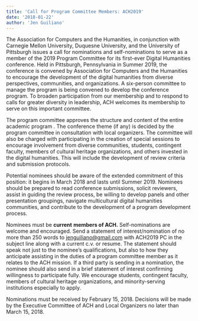 ```yaml
---
title: 'Call for Program Committee Members: ACH2019'
date: '2018-01-22'
author: 'Jen Guiliano'
---
```

The Association for Computers and the Humanities, in conjunction with Carnegie Mellon University, Duquesne University, and the University of Pittsburgh issues a call for nominations and self-nominations to serve as a member of the 2019 Program Committee for its first-ever Digital Humanities conference. Held in Pittsburgh, Pennsylvania in Summer 2019, the conference is convened by Association for Computers and the Humanities to encourage the development of the digital humanities from diverse perspectives, communities, and organizations. A six-person committee to manage the program is being convened to develop the conference program. To broaden participation from our membership and to respond to calls for greater diversity in leadership, ACH welcomes its membership to serve on this important committee.

The program committee approves the structure and content of the entire academic program . The conference theme (if any) is decided by the program committee in consultation with local organizers. The committee will also be charged with participating in the creation of special sessions to encourage involvement from diverse communities, students, contingent faculty, members of cultural heritage organizations, and others invested in the digital humanities. This will include the development of review criteria and submission protocols.

Potential nominees should be aware of the extended commitment of this position: it begins in March 2018 and lasts until Summer 2019. Nominees should be prepared to read conference submissions, solicit reviewers, assist in guiding the review process, be willing to develop panels and other presentation groupings, navigate multicultural digital humanities communities, and contribute to the development of a program development process.

Nominees must be **current** **members of ACH.** Self-nominations are welcome and encouraged. Send a statement of interest/nomination of no more than 250 words to <jenguiliano@gmail.com> with ACH2019 PC in the subject line along with a current c.v. or resume. The statement should speak not just to the nominee’s qualifications, but also to how they anticipate assisting in the duties of a program committee member as it relates to the ACH mission. If a third party is sending in a nomination, the nominee should also send in a brief statement of interest confirming willingness to participate fully. We encourage students, contingent faculty, members of cultural heritage organizations, and minority-serving institutions especially to apply.

Nominations must be received by February 15, 2018. Decisions will be made by the Executive Committee of ACH and Local Organizers no later than March 15, 2018.